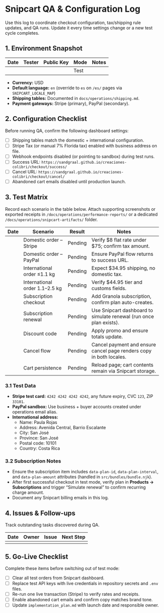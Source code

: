 # Snipcart QA & Configuration Log

Use this log to coordinate checkout configuration, tax/shipping rule updates, and QA runs. Update it every time settings change or a new test cycle completes.

## 1. Environment Snapshot

| Date | Tester | Public Key | Mode | Notes |
| ---- | ------ | ---------- | ---- | ----- |
|      |        |            | Test |                                       |

- **Currency:** USD
- **Default language:** `en` (override to `es` on `/es/` pages via `SNIPCART_LOCALE_MAP`)
- **Shipping tables:** Documented in `docs/operations/shipping.md`.
- **Payment gateways:** Stripe (primary), PayPal (secondary).

## 2. Configuration Checklist

Before running QA, confirm the following dashboard settings:

- [ ] Shipping tables match the domestic + international configuration.
- [ ] Stripe Tax (or manual 7% Florida tax) enabled with business address on file.
- [ ] Webhook endpoints disabled (or pointing to sandbox) during test runs.
- [ ] Success URL: `https://sandgraal.github.io/creaciones-colibri/checkout/success/`
- [ ] Cancel URL: `https://sandgraal.github.io/creaciones-colibri/checkout/cancel/`
- [ ] Abandoned cart emails disabled until production launch.

## 3. Test Matrix

Record each scenario in the table below. Attach supporting screenshots or exported receipts in `/docs/operations/performance-reports/` or a dedicated `/docs/operations/snipcart-artifacts/` folder.

| Date | Scenario | Result | Notes |
| ---- | -------- | ------ | ----- |
|      | Domestic order – Stripe | Pending | Verify $8 flat rate under $75; confirm tax amount. |
|      | Domestic order – PayPal | Pending | Ensure PayPal flow returns to success URL. |
|      | International order ≤1.1 kg | Pending | Expect $34.95 shipping, no domestic tax. |
|      | International order 1.1–2.5 kg | Pending | Verify $44.95 tier and customs fields. |
|      | Subscription checkout | Pending | Add Granola subscription, confirm plan auto-creates. |
|      | Subscription renewal | Pending | Use Snipcart dashboard to simulate renewal (run once plan exists). |
|      | Discount code | Pending | Apply promo and ensure totals update. |
|      | Cancel flow | Pending | Cancel payment and ensure cancel page renders copy in both locales. |
|      | Cart persistence | Pending | Reload page; cart contents remain via Snipcart storage. |

### 3.1 Test Data

- **Stripe test card:** `4242 4242 4242 4242`, any future expiry, CVC `123`, ZIP `33101`.
- **PayPal sandbox:** Use business + buyer accounts created under operations email alias.
- **International address:**
  - Name: Paula Rojas
  - Address: Avenida Central, Barrio Escalante
  - City: San José
  - Province: San José
  - Postal code: 10101
  - Country: Costa Rica

### 3.2 Subscription Notes

- Ensure the subscription item includes `data-plan-id`, `data-plan-interval`, and `data-plan-amount` attributes (handled in `src/bundles/bundle.njk`).
- After first successful checkout in test mode, verify plan in **Products → Subscriptions** and trigger “Simulate renewal” to confirm recurring charge amount.
- Document any Snipcart billing emails in this log.

## 4. Issues & Follow-ups

Track outstanding tasks discovered during QA.

| Date | Owner | Issue | Next Step |
| ---- | ----- | ----- | --------- |
|      |       |       |           |

## 5. Go-Live Checklist

Complete these items before switching out of test mode:

- [ ] Clear all test orders from Snipcart dashboard.
- [ ] Replace test API keys with live credentials in repository secrets and `.env` files.
- [ ] Re-run one live transaction (Stripe) to verify rates and receipts.
- [ ] Enable abandoned cart emails and confirm copy matches brand tone.
- [ ] Update `implementation_plan.md` with launch date and responsible owner.
